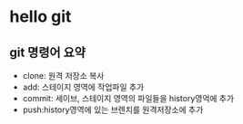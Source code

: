 # hello git

## git 명령어 요약

- clone: 원격 저장소 복사
- add: 스테이지 영역에 작업파일 추가
- commit: 세이브, 스테이지 영역의 파일들을 history영억에 추가
- push:history영역에 있는 브렌치를 원격저장소에 추가
